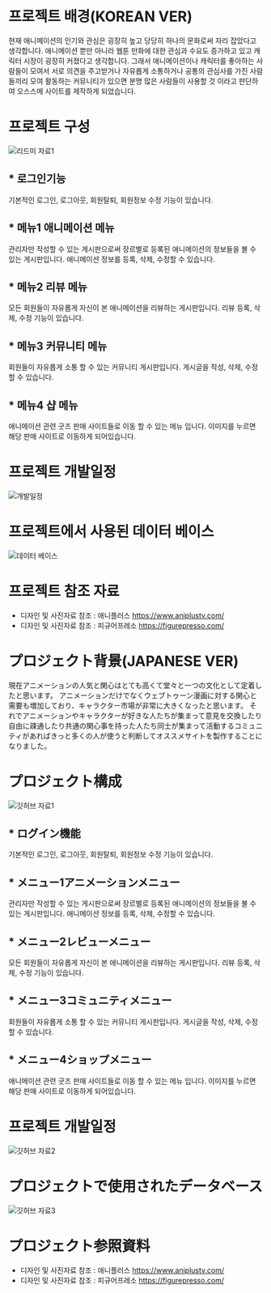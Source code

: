 # 프로젝트 배경(KOREAN VER)

현재 애니메이션의 인기와 관심은 굉장히 높고 당당히 하나의 문화로써 자리 잡았다고 생각합니다. 애니메이션 뿐만 아니라 웹툰 만화에 대한 관심과 수요도 증가하고 있고 캐릭터 시장이 굉장히 커졌다고 생각합니다. 그래서 애니메이션이나 캐릭터를 좋아하는 사람들이 모여서 서로 의견을 주고받거나 자유롭게 소통하거나 공통의 관심사를 가진 사람들끼리 모여 활동하는 커뮤니티가 있으면 분명 많은 사람들이 사용할 것 이라고 판단하여 오스스메 사이트를 제작하게 되었습니다.

# 프로젝트 구성

![리드미 자료1](https://user-images.githubusercontent.com/107026915/187813391-aa33f575-69bf-470a-b48d-a7611f08cea6.png)
## * 로그인기능
기본적인 로그인, 로그아웃, 회원탈퇴, 회원정보 수정 기능이 있습니다.
## * 메뉴1 애니메이션 메뉴
관리자만 작성할 수 있는 게시판으로써 장르별로 등록된 애니메이션의 정보들을 볼 수 있는 게시판입니다.
애니메이션 정보를 등록, 삭제, 수정할 수 있습니다.
## * 메뉴2 리뷰 메뉴
모든 회원들이 자유롭게 자신이 본 애니메이션을 리뷰하는 게시판입니다.
리뷰 등록, 삭제, 수정 기능이 있습니다.
## * 메뉴3 커뮤니티 메뉴
회원들이 자유롭게 소통 할 수 있는 커뮤니티 게시판입니다.
게시글을 작성, 삭제, 수정 할 수 있습니다.
## * 메뉴4 샵 메뉴
애니메이션 관련 굿즈 판매 사이트들로 이동 할 수 있는 메뉴 입니다.
이미지를 누르면 해당 판매 사이트로 이동하게 되어있습니다.
# 프로젝트 개발일정

![개발일정](https://user-images.githubusercontent.com/107026915/187835163-3fb997e3-f5ad-4304-8b8b-4525e78ec197.png)


# 프로젝트에서 사용된 데이터 베이스

![데이터 베이스](https://user-images.githubusercontent.com/107026915/187835152-04aa231d-56a0-46ba-94f1-f7b423564a36.png)

# 프로젝트 참조 자료
* 디자인 및 사진자료 참조 : 애니플러스 https://www.aniplustv.com/
* 디자인 및 사진자료 참조 : 피규어프레소 https://figurepresso.com/

# プロジェクト背景(JAPANESE VER)

現在アニメーションの人気と関心はとても高くて堂々と一つの文化として定着したと思います。 アニメーションだけでなくウェブトゥーン漫画に対する関心と需要も増加しており、キャラクター市場が非常に大きくなったと思います。 それでアニメーションやキャラクターが好きな人たちが集まって意見を交換したり自由に疎通したり共通の関心事を持った人たち同士が集まって活動するコミュニティがあればきっと多くの人が使うと判断してオススメサイトを製作することになりました。

# プロジェクト構成
![깃허브 자료1](https://user-images.githubusercontent.com/107026915/190558489-559c911f-b06b-4fc4-8759-fbbf94a8a90b.png)
## * ログイン機能
기본적인 로그인, 로그아웃, 회원탈퇴, 회원정보 수정 기능이 있습니다.
## * メニュー1アニメーションメニュー
관리자만 작성할 수 있는 게시판으로써 장르별로 등록된 애니메이션의 정보들을 볼 수 있는 게시판입니다.
애니메이션 정보를 등록, 삭제, 수정할 수 있습니다.
## * メニュー2レビューメニュー
모든 회원들이 자유롭게 자신이 본 애니메이션을 리뷰하는 게시판입니다.
리뷰 등록, 삭제, 수정 기능이 있습니다.
## * メニュー3コミュニティメニュー
회원들이 자유롭게 소통 할 수 있는 커뮤니티 게시판입니다.
게시글을 작성, 삭제, 수정 할 수 있습니다.
## * メニュー4ショップメニュー
애니메이션 관련 굿즈 판매 사이트들로 이동 할 수 있는 메뉴 입니다.
이미지를 누르면 해당 판매 사이트로 이동하게 되어있습니다.
# 프로젝트 개발일정

![깃허브 자료2](https://user-images.githubusercontent.com/107026915/190558518-977f4d77-e5c5-4f06-ba05-f889304414b2.png)



# プロジェクトで使用されたデータベース

![깃허브 자료3](https://user-images.githubusercontent.com/107026915/190558527-aa8518f9-defb-4e34-a7a5-963108e88143.png)


# プロジェクト参照資料
* 디자인 및 사진자료 참조 : 애니플러스 https://www.aniplustv.com/
* 디자인 및 사진자료 참조 : 피규어프레소 https://figurepresso.com/


